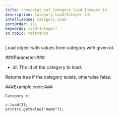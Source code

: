 ```yaml
---
title: crmscript_ref_Category_load_Integer_id
description: Category.load(Integer id)
intellisense: Category.load
sortOrder: 151
keywords: load(Integer)
so.topic: reference
---
```


Load object with values from category with given id.



###Parameter:###


 - id: The id of the category to load.


Returns true if the category exists, otherwise false.



###Example code:###


    Category c;
    
    c.load(2);
    print(c.getValue("name"));


